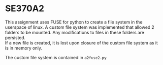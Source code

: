# SE370A2
This assignment uses FUSE for python to create a file system in the userspace of linux. A custom file system was implemented that allowed 2 folders to be mounted. Any modifications to files in these folders are persisted.    
If a new file is created, it is lost upon closure of the custom file system as it is in memory only.

The custom file system is contained in ``a2fuse2.py``
